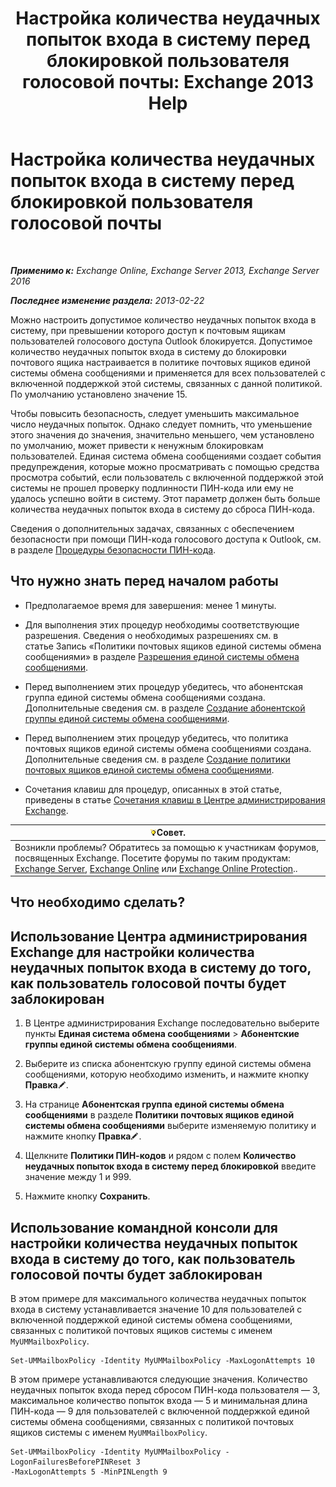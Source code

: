﻿---
title: 'Настройка количества неудачных попыток входа в систему перед блокировкой пользователя голосовой почты: Exchange 2013 Help'
TOCTitle: Настройка количества неудачных попыток входа в систему перед блокировкой пользователя голосовой почты
ms:assetid: 855e1980-2868-4983-b097-0b5f63f202b8
ms:mtpsurl: https://technet.microsoft.com/ru-ru/library/Bb123544(v=EXCHG.150)
ms:contentKeyID: 50556453
ms.date: 04/30/2018
mtps_version: v=EXCHG.150
ms.translationtype: HT
---

# Настройка количества неудачных попыток входа в систему перед блокировкой пользователя голосовой почты

 

_**Применимо к:** Exchange Online, Exchange Server 2013, Exchange Server 2016_

_**Последнее изменение раздела:** 2013-02-22_

Можно настроить допустимое количество неудачных попыток входа в систему, при превышении которого доступ к почтовым ящикам пользователей голосового доступа Outlook блокируется. Допустимое количество неудачных попыток входа в систему до блокировки почтового ящика настраивается в политике почтовых ящиков единой системы обмена сообщениями и применяется для всех пользователей с включенной поддержкой этой системы, связанных с данной политикой. По умолчанию установлено значение 15.

Чтобы повысить безопасность, следует уменьшить максимальное число неудачных попыток. Однако следует помнить, что уменьшение этого значения до значения, значительно меньшего, чем установлено по умолчанию, может привести к ненужным блокировкам пользователей. Единая система обмена сообщениями создает события предупреждения, которые можно просматривать с помощью средства просмотра событий, если пользователь с включенной поддержкой этой системы не прошел проверку подлинности ПИН-кода или ему не удалось успешно войти в систему. Этот параметр должен быть больше количества неудачных попыток входа в систему до сброса ПИН-кода.

Сведения о дополнительных задачах, связанных с обеспечением безопасности при помощи ПИН-кода голосового доступа к Outlook, см. в разделе [Процедуры безопасности ПИН-кода](pin-security-procedures-exchange-2013-help.md).

## Что нужно знать перед началом работы

  - Предполагаемое время для завершения: менее 1 минуты.

  - Для выполнения этих процедур необходимы соответствующие разрешения. Сведения о необходимых разрешениях см. в статье Запись «Политики почтовых ящиков единой системы обмена сообщениями» в разделе [Разрешения единой системы обмена сообщениями](unified-messaging-permissions-exchange-2013-help.md).

  - Перед выполнением этих процедур убедитесь, что абонентская группа единой системы обмена сообщениями создана. Дополнительные сведения см. в разделе [Создание абонентской группы единой системы обмена сообщениями](create-a-um-dial-plan-exchange-2013-help.md).

  - Перед выполнением этих процедур убедитесь, что политика почтовых ящиков единой системы обмена сообщениями создана. Дополнительные сведения см. в разделе [Создание политики почтовых ящиков единой системы обмена сообщениями](create-a-um-mailbox-policy-exchange-2013-help.md).

  - Сочетания клавиш для процедур, описанных в этой статье, приведены в статье [Сочетания клавиш в Центре администрирования Exchange](keyboard-shortcuts-in-the-exchange-admin-center-exchange-online-protection-help.md).

<table>
<thead>
<tr class="header">
<th><img src="images/Bb124558.tip(EXCHG.150).gif" title="Совет" alt="Совет" />Совет.</th>
</tr>
</thead>
<tbody>
<tr class="odd">
<td>Возникли проблемы? Обратитесь за помощью к участникам форумов, посвященных Exchange. Посетите форумы по таким продуктам: <a href="https://go.microsoft.com/fwlink/p/?linkid=60612">Exchange Server</a>, <a href="https://go.microsoft.com/fwlink/p/?linkid=267542">Exchange Online</a> или <a href="https://go.microsoft.com/fwlink/p/?linkid=285351">Exchange Online Protection</a>..</td>
</tr>
</tbody>
</table>


## Что необходимо сделать?

## Использование Центра администрирования Exchange для настройки количества неудачных попыток входа в систему до того, как пользователь голосовой почты будет заблокирован

1.  В Центре администрирования Exchange последовательно выберите пункты **Единая система обмена сообщениями** \> **Абонентские группы единой системы обмена сообщениями**.

2.  Выберите из списка абонентскую группу единой системы обмена сообщениями, которую необходимо изменить, и нажмите кнопку **Правка**![Значок редактирования](images/Bb124582.6f53ccb2-1f13-4c02-bea0-30690e6ea71d(EXCHG.150).gif "Значок редактирования").

3.  На странице **Абонентская группа единой системы обмена сообщениями** в разделе **Политики почтовых ящиков единой системы обмена сообщениями** выберите изменяемую политику и нажмите кнопку **Правка**![Значок редактирования](images/Bb124582.6f53ccb2-1f13-4c02-bea0-30690e6ea71d(EXCHG.150).gif "Значок редактирования").

4.  Щелкните **Политики ПИН-кодов** и рядом с полем **Количество неудачных попыток входа в систему перед блокировкой** введите значение между 1 и 999.

5.  Нажмите кнопку **Сохранить**.

## Использование командной консоли для настройки количества неудачных попыток входа в систему до того, как пользователь голосовой почты будет заблокирован

В этом примере для максимального количества неудачных попыток входа в систему устанавливается значение 10 для пользователей с включенной поддержкой единой системы обмена сообщениями, связанных с политикой почтовых ящиков системы с именем `MyUMMailboxPolicy`.

    Set-UMMailboxPolicy -Identity MyUMMailboxPolicy -MaxLogonAttempts 10

В этом примере устанавливаются следующие значения. Количество неудачных попыток входа перед сбросом ПИН-кода пользователя — 3, максимальное количество попыток входа — 5 и минимальная длина ПИН-кода — 9 для пользователей с включенной поддержкой единой системы обмена сообщениями, связанных с политикой почтовых ящиков системы с именем `MyUMMailboxPolicy`.

    Set-UMMailboxPolicy -Identity MyUMMailboxPolicy -LogonFailuresBeforePINReset 3
    -MaxLogonAttempts 5 -MinPINLength 9

